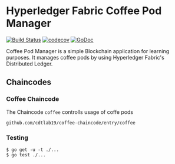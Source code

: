 # Hyperledger Fabric Coffee Pod Manager

[![Build Status](https://travis-ci.com/cdtlab19/coffee-chaincode.svg?branch=master)](https://travis-ci.com/cdtlab19/coffee-chaincode)
[![codecov](https://codecov.io/gh/cdtlab19/coffee-chaincode/branch/master/graph/badge.svg)](https://codecov.io/gh/cdtlab19/coffee-chaincode)
[![GoDoc](https://godoc.org/github.com/cdtlab19/coffee-chaincode?status.svg)](https://godoc.org/github.com/cdtlab19/coffee-chaincode)

Coffee Pod Manager is a simple Blockchain application for learning purposes. It manages coffee pods by using Hyperledger Fabric's Distributed Ledger.

## Chaincodes

### Coffee Chaincode

The Chaincode `coffee` controlls usage of coffe pods

    github.com/cdtlab19/coffee-chaincode/entry/coffee

### Testing

    $ go get -u -t ./...
    $ go test ./...

